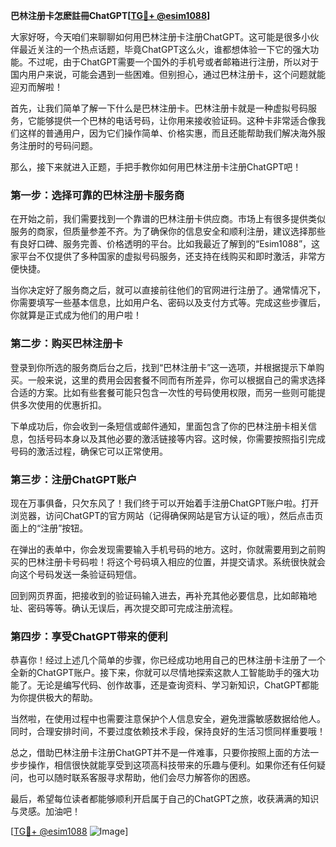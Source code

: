 **巴林注册卡怎麽註冊ChatGPT[[TG💪+ @esim1088](https://t.me/s/esim1088)]**

大家好呀，今天咱们来聊聊如何用巴林注册卡注册ChatGPT。这可能是很多小伙伴最近关注的一个热点话题，毕竟ChatGPT这么火，谁都想体验一下它的强大功能。不过呢，由于ChatGPT需要一个国外的手机号或者邮箱进行注册，所以对于国内用户来说，可能会遇到一些困难。但别担心，通过巴林注册卡，这个问题就能迎刃而解啦！

首先，让我们简单了解一下什么是巴林注册卡。巴林注册卡就是一种虚拟号码服务，它能够提供一个巴林的电话号码，让你用来接收验证码。这种卡非常适合像我们这样的普通用户，因为它们操作简单、价格实惠，而且还能帮助我们解决海外服务注册时的号码问题。

那么，接下来就进入正题，手把手教你如何用巴林注册卡注册ChatGPT吧！

### 第一步：选择可靠的巴林注册卡服务商

在开始之前，我们需要找到一个靠谱的巴林注册卡供应商。市场上有很多提供类似服务的商家，但质量参差不齐。为了确保你的信息安全和顺利注册，建议选择那些有良好口碑、服务完善、价格透明的平台。比如我最近了解到的“Esim1088”，这家平台不仅提供了多种国家的虚拟号码服务，还支持在线购买和即时激活，非常方便快捷。

当你决定好了服务商之后，就可以直接前往他们的官网进行注册了。通常情况下，你需要填写一些基本信息，比如用户名、密码以及支付方式等。完成这些步骤后，你就算是正式成为他们的用户啦！

### 第二步：购买巴林注册卡

登录到你所选的服务商后台之后，找到“巴林注册卡”这一选项，并根据提示下单购买。一般来说，这里的费用会因套餐不同而有所差异，你可以根据自己的需求选择合适的方案。比如有些套餐可能只包含一次性的号码使用权限，而另一些则可能提供多次使用的优惠折扣。

下单成功后，你会收到一条短信或邮件通知，里面包含了你的巴林注册卡相关信息，包括号码本身以及其他必要的激活链接等内容。这时候，你需要按照指引完成号码的激活过程，确保它可以正常使用。

### 第三步：注册ChatGPT账户

现在万事俱备，只欠东风了！我们终于可以开始着手注册ChatGPT账户啦。打开浏览器，访问ChatGPT的官方网站（记得确保网站是官方认证的哦），然后点击页面上的“注册”按钮。

在弹出的表单中，你会发现需要输入手机号码的地方。这时，你就需要用到之前购买的巴林注册卡号码啦！将这个号码填入相应的位置，并提交请求。系统很快就会向这个号码发送一条验证码短信。

回到网页界面，把接收到的验证码输入进去，再补充其他必要信息，比如邮箱地址、密码等等。确认无误后，再次提交即可完成注册流程。

### 第四步：享受ChatGPT带来的便利

恭喜你！经过上述几个简单的步骤，你已经成功地用自己的巴林注册卡注册了一个全新的ChatGPT账户。接下来，你就可以尽情地探索这款人工智能助手的强大功能了。无论是编写代码、创作故事，还是查询资料、学习新知识，ChatGPT都能为你提供极大的帮助。

当然啦，在使用过程中也需要注意保护个人信息安全，避免泄露敏感数据给他人。同时，合理安排时间，不要过度依赖技术手段，保持良好的生活习惯同样重要哦！

总之，借助巴林注册卡注册ChatGPT并不是一件难事，只要你按照上面的方法一步步操作，相信很快就能享受到这项高科技带来的乐趣与便利。如果你还有任何疑问，也可以随时联系客服寻求帮助，他们会尽力解答你的困惑。

最后，希望每位读者都能够顺利开启属于自己的ChatGPT之旅，收获满满的知识与灵感。加油吧！

[[TG💪+ @esim1088](https://t.me/s/esim1088) ![Image](https://i.postimg.cc/4NQfJmqS/Snipaste-2025-05-13-00-14-12.png)]